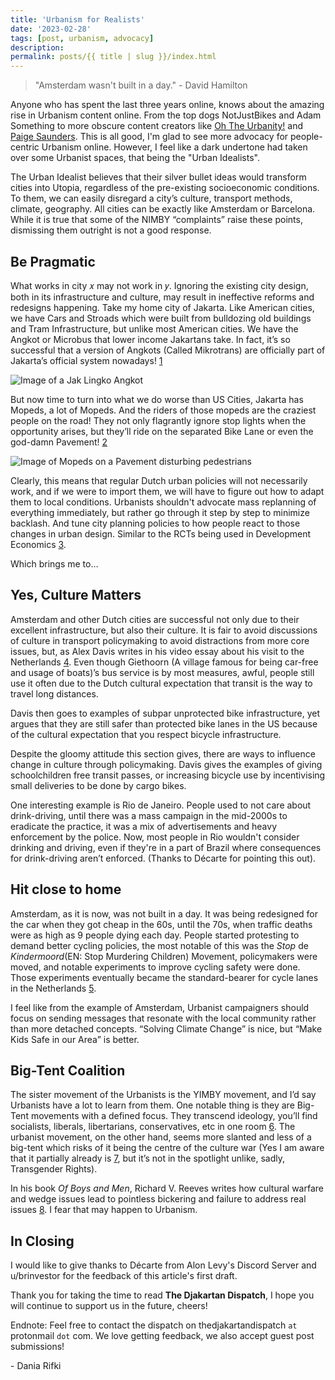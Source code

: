 ```yaml
---
title: 'Urbanism for Realists'
date: '2023-02-28'
tags: [post, urbanism, advocacy]
description: 
permalink: posts/{{ title | slug }}/index.html
---
```


> "Amsterdam wasn't built in a day." - David Hamilton

Anyone who has spent the last three years online, knows about the amazing rise in Urbanism content online. From the top dogs NotJustBikes and Adam Something to more obscure content creators like [Oh The Urbanity!](https://www.youtube.com/@OhTheUrbanity) and [Paige Saunders](https://www.youtube.com/@PaigeMTL). This is all good, I'm glad to see more advocacy for people-centric Urbanism online. However, I feel like a dark undertone had taken over some Urbanist spaces, that being the "Urban Idealists".

The Urban Idealist believes that their silver bullet ideas would transform cities into Utopia, regardless of the pre-existing socioeconomic conditions. To them, we can easily disregard a city’s culture, transport methods, climate, geography. All cities can be exactly like Amsterdam or Barcelona. While it is true that some of the NIMBY “complaints” raise these points, dismissing them outright is not a good response.

## Be Pragmatic

What works in city 𝑥 may not work in 𝑦. Ignoring the existing city design, both in its infrastructure and culture, may result in ineffective reforms and redesigns happening. Take my home city of Jakarta. Like American cities, we have Cars and Stroads which were built from bulldozing old buildings and Tram Infrastructure, but unlike most American cities. We have the Angkot or Microbus that lower income Jakartans take. In fact, it’s so successful that a version of Angkots (Called Mikrotrans) are officially part of Jakarta’s official system nowadays! [1]

![Image of a Jak Lingko Angkot](https://dispatch.jakarta.dj/images/posts/urbanism-for-realists/angkot.png)

But now time to turn into what we do worse than US Cities, Jakarta has Mopeds, a lot of Mopeds. And the riders of those mopeds are the craziest people on the road! They not only flagrantly ignore stop lights when the opportunity arises, but they’ll ride on the separated Bike Lane or even the god-damn Pavement! [2]

![Image of Mopeds on a Pavement disturbing pedestrians](https://dispatch.jakarta.dj/images/posts/urbanism-for-realists/moped-on-pavement.png)

Clearly, this means that regular Dutch urban policies will not necessarily work, and if we were to import them, we will have to figure out how to adapt them to local conditions. Urbanists shouldn't advocate mass replanning of everything immediately, but rather go through it step by step to minimize backlash. And tune city planning policies to how people react to those changes in urban design. Similar to the RCTs being used in Development Economics [3].

Which brings me to…

## Yes, Culture Matters

Amsterdam and other Dutch cities are successful not only due to their excellent infrastructure, but also their culture. It is fair to avoid discussions of culture in transport policymaking to avoid distractions from more core issues, but, as Alex Davis writes in his video essay about his visit to the Netherlands [4]. Even though Giethoorn (A village famous for being car-free and usage of boats)’s bus service is by most measures, awful, people still use it often due to the Dutch cultural expectation that transit is the way to travel long distances.

Davis then goes to examples of subpar unprotected bike infrastructure, yet argues that they are still safer than protected bike lanes in the US because of the cultural expectation that you respect bicycle infrastructure.

Despite the gloomy attitude this section gives, there are ways to influence change in culture through policymaking. Davis gives the examples of giving schoolchildren free transit passes, or increasing bicycle use by incentivising small deliveries to be done by cargo bikes.

One interesting example is Rio de Janeiro. People used to not care about drink-driving, until there was a mass campaign in the mid-2000s to eradicate the practice, it was a mix of advertisements and heavy enforcement by the police. Now, most people in Rio wouldn't consider drinking and driving, even if they're in a part of Brazil where consequences for drink-driving aren’t enforced. (Thanks to Décarte for pointing this out).

## Hit close to home

Amsterdam, as it is now, was not built in a day. It was being redesigned for the car when they got cheap in the 60s, until the 70s, when traffic deaths were as high as 9 people dying each day. People started protesting to demand better cycling policies, the most notable of this was the _Stop_ de _Kindermoord_(EN: Stop Murdering Children) Movement, policymakers were moved, and notable experiments to improve cycling safety were done. Those experiments eventually became the standard-bearer for cycle lanes in the Netherlands [5].

I feel like from the example of Amsterdam, Urbanist campaigners should focus on sending messages that resonate with the local community rather than more detached concepts. “Solving Climate Change” is nice, but “Make Kids Safe in our Area” is better.

## Big-Tent Coalition

The sister movement of the Urbanists is the YIMBY movement, and I’d say Urbanists have a lot to learn from them. One notable thing is they are Big-Tent movements with a defined focus. They transcend ideology, you’ll find socialists, liberals, libertarians, conservatives, etc in one room [6]. The urbanist movement, on the other hand, seems more slanted and less of a big-tent which risks of it being the centre of the culture war (Yes I am aware that it partially already is [7], but it’s not in the spotlight unlike, sadly, Transgender Rights).

In his book _Of Boys and Men_, Richard V. Reeves writes how cultural warfare and wedge issues lead to pointless bickering and failure to address real issues [8]. I fear that may happen to Urbanism.

## In Closing

I would like to give thanks to Décarte from Alon Levy's Discord Server and u/brinvestor for the feedback of this article's first draft.

Thank you for taking the time to read **The Djakartan Dispatch**, I hope you will continue to support us in the future, cheers!

Endnote: Feel free to contact the dispatch on thedjakartandispatch `at` protonmail `dot` com. We love getting feedback, we also accept guest post submissions!

\- Dania Rifki

[1]: https://www.kompas.com/tren/read/2022/02/02/103000765/mengenal-mikrotrans-angkot-ber-ac-di-jakarta-dengan-segudang-fasilitas?page=all

[2]: https://www.reuters.com/article/uk-indonesia-pavements/jakartans-walk-the-walk-to-regain-their-pavement-idUSLNE83102120120402

[3]: https://theconversation.com/how-randomised-trials-became-big-in-development-economics-128398

[4]: https://youtu.be/UB8HI_luyRU?t=281

[5]: https://youtu.be/SYHz93HXJFQ

[6]: https://web.archive.org/web/20210521051949/https://exponentsmag.org/2021/05/20/against-activist-mission-creep

[7]: https://youtu.be/7z8Tb7OA_F4

[8]: https://www.brookings.edu/book/of-boys-and-men
